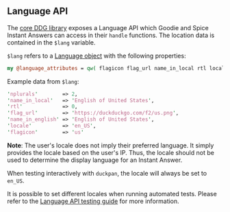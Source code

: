 ## Language API

The [core DDG library](https://github.com/duckduckgo/duckduckgo) exposes a Language API which Goodie and Spice Instant Answers can access in their `handle` functions. The location data is contained in the `$lang` variable.

<!-- /summary -->

`$lang` refers to a [Language object](https://github.com/duckduckgo/duckduckgo/blob/master/lib/DDG/Language.pm) with the following properties:

```perl
my @language_attributes = qw( flagicon flag_url name_in_local rtl locale nplurals name_in_english);
```

Example data from `$lang`:

```perl
'nplurals'        => 2,
'name_in_local'   => 'English of United States',
'rtl'             => 0,
'flag_url'        => 'https://duckduckgo.com/f2/us.png',
'name_in_english' => 'English of United States',
'locale'          => 'en_US',
'flagicon'        => 'us'
```

**Note**: The user's locale does not imply their preferred language. It simply provides the locale based on the user's IP. Thus, the locale should not be used to determine the display language for an Instant Answer.

When testing interactively with `duckpan`, the locale will always be set to `en_US`.

It is possible to set different locales when running automated tests. Please refer to the [Language API testing guide](https://github.com/duckduckgo/duckduckgo-documentation/blob/master/duckduckhack/testing/testing_language_api.md) for more information.
